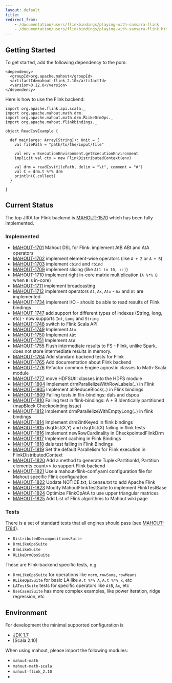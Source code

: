 ```yaml
---
layout: default
title:
redirect_from:
	- /documentation/users/flinkbindings/playing-with-samsara-flink
	- /documentation/users/flinkbindings/playing-with-samsara-flink.html
---
```


## Getting Started

To get started, add the following dependency to the pom:

    <dependency>
      <groupId>org.apache.mahout</groupId>
      <artifactId>mahout-flink_2.10</artifactId>
      <version>0.12.0</version>
    </dependency>

Here is how to use the Flink backend:

	import org.apache.flink.api.scala._
	import org.apache.mahout.math.drm._
	import org.apache.mahout.math.drm.RLikeDrmOps._
	import org.apache.mahout.flinkbindings._

	object ReadCsvExample {

	  def main(args: Array[String]): Unit = {
	    val filePath = "path/to/the/input/file"

	    val env = ExecutionEnvironment.getExecutionEnvironment
	    implicit val ctx = new FlinkDistributedContext(env)

	    val drm = readCsv(filePath, delim = "\t", comment = "#")
	    val C = drm.t %*% drm
	    println(C.collect)
	  }

	}

## Current Status

The top JIRA for Flink backend is [MAHOUT-1570](https://issues.apache.org/jira/browse/MAHOUT-1570) which has been fully implemented.

### Implemented

* [MAHOUT-1701](https://issues.apache.org/jira/browse/MAHOUT-1701) Mahout DSL for Flink: implement AtB ABt and AtA operators
* [MAHOUT-1702](https://issues.apache.org/jira/browse/MAHOUT-1702) implement element-wise operators (like `A + 2` or `A + B`)
* [MAHOUT-1703](https://issues.apache.org/jira/browse/MAHOUT-1703) implement `cbind` and `rbind`
* [MAHOUT-1709](https://issues.apache.org/jira/browse/MAHOUT-1709) implement slicing (like `A(1 to 10, ::)`)
* [MAHOUT-1710](https://issues.apache.org/jira/browse/MAHOUT-1710) implement right in-core matrix multiplication (`A %*% B` when `B` is in-core)
* [MAHOUT-1711](https://issues.apache.org/jira/browse/MAHOUT-1711) implement broadcasting
* [MAHOUT-1712](https://issues.apache.org/jira/browse/MAHOUT-1712) implement operators `At`, `Ax`, `Atx` - `Ax` and `At` are implemented
* [MAHOUT-1734](https://issues.apache.org/jira/browse/MAHOUT-1734) implement I/O - should be able to read results of Flink bindings
* [MAHOUT-1747](https://issues.apache.org/jira/browse/MAHOUT-1747) add support for different types of indexes (String, long, etc) - now supports `Int`, `Long` and `String`
* [MAHOUT-1748](https://issues.apache.org/jira/browse/MAHOUT-1748) switch to Flink Scala API
* [MAHOUT-1749](https://issues.apache.org/jira/browse/MAHOUT-1749) Implement `Atx`
* [MAHOUT-1750](https://issues.apache.org/jira/browse/MAHOUT-1750) Implement `ABt`
* [MAHOUT-1751](https://issues.apache.org/jira/browse/MAHOUT-1751) Implement `AtA`
* [MAHOUT-1755](https://issues.apache.org/jira/browse/MAHOUT-1755) Flush intermediate results to FS - Flink, unlike Spark, does not store intermediate results in memory.
* [MAHOUT-1764](https://issues.apache.org/jira/browse/MAHOUT-1764) Add standard backend tests for Flink
* [MAHOUT-1765](https://issues.apache.org/jira/browse/MAHOUT-1765) Add documentation about Flink backend
* [MAHOUT-1776](https://issues.apache.org/jira/browse/MAHOUT-1776) Refactor common Engine agnostic classes to Math-Scala module
* [MAHOUT-1777](https://issues.apache.org/jira/browse/MAHOUT-1777) move HDFSUtil classes into the HDFS module
* [MAHOUT-1804](https://issues.apache.org/jira/browse/MAHOUT-1804) Implement drmParallelizeWithRowLabels(..) in Flink
* [MAHOUT-1805](https://issues.apache.org/jira/browse/MAHOUT-1805) Implement allReduceBlock(..) in Flink bindings
* [MAHOUT-1809](https://issues.apache.org/jira/browse/MAHOUT-1809) Failing tests in flin-bindings: dals and dspca
* [MAHOUT-1810](https://issues.apache.org/jira/browse/MAHOUT-1810) Failing test in flink-bindings: A + B Identically partitioned (mapBlock Checkpointing issue)
* [MAHOUT-1812](https://issues.apache.org/jira/browse/MAHOUT-1812) Implement drmParallelizeWithEmptyLong(..) in flink bindings
* [MAHOUT-1814](https://issues.apache.org/jira/browse/MAHOUT-1814) Implement drm2intKeyed in flink bindings
* [MAHOUT-1815](https://issues.apache.org/jira/browse/MAHOUT-1815) dsqDist(X,Y) and dsqDist(X) failing in flink tests
* [MAHOUT-1816](https://issues.apache.org/jira/browse/MAHOUT-1816) Implement newRowCardinality in CheckpointedFlinkDrm
* [MAHOUT-1817](https://issues.apache.org/jira/browse/MAHOUT-1817) Implement caching in Flink Bindings
* [MAHOUT-1818](https://issues.apache.org/jira/browse/MAHOUT-1818) dals test failing in Flink Bindings
* [MAHOUT-1819](https://issues.apache.org/jira/browse/MAHOUT-1819) Set the default Parallelism for Flink execution in FlinkDistributedContext
* [MAHOUT-1820](https://issues.apache.org/jira/browse/MAHOUT-1820) Add a method to generate Tuple<PartitionId, Partition elements count>> to support Flink backend
* [MAHOUT-1821](https://issues.apache.org/jira/browse/MAHOUT-1821) Use a mahout-flink-conf.yaml configuration file for Mahout specific Flink configuration
* [MAHOUT-1822](https://issues.apache.org/jira/browse/MAHOUT-1822) Update NOTICE.txt, License.txt to add Apache Flink
* [MAHOUT-1823](https://issues.apache.org/jira/browse/MAHOUT-1823) Modify MahoutFlinkTestSuite to implement FlinkTestBase
* [MAHOUT-1824](https://issues.apache.org/jira/browse/MAHOUT-1824) Optimize FlinkOpAtA to use upper triangular matrices
* [MAHOUT-1825](https://issues.apache.org/jira/browse/MAHOUT-1825) Add List of Flink algorithms to Mahout wiki page

### Tests

There is a set of standard tests that all engines should pass (see [MAHOUT-1764](https://issues.apache.org/jira/browse/MAHOUT-1764)).

* `DistributedDecompositionsSuite`
* `DrmLikeOpsSuite`
* `DrmLikeSuite`
* `RLikeDrmOpsSuite`


These are Flink-backend specific tests, e.g.

* `DrmLikeOpsSuite` for operations like `norm`, `rowSums`, `rowMeans`
* `RLikeOpsSuite` for basic LA like `A.t %*% A`, `A.t %*% x`, etc
* `LATestSuite` tests for specific operators like `AtB`, `Ax`, etc
* `UseCasesSuite` has more complex examples, like power iteration, ridge regression, etc

## Environment

For development the minimal supported configuration is

* [JDK 1.7](http://www.oracle.com/technetwork/java/javase/downloads/jdk7-downloads-1880260.html)
* [Scala 2.10]

When using mahout, please import the following modules:

* `mahout-math`
* `mahout-math-scala`
* `mahout-flink_2.10`
*
